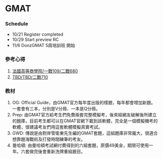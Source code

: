 # GMAT

### Schedule
- 10/21 Register completed   
- 10/29 Start preview RC   
- 11/6  DonzGMAT 5周培訓班 開始   

### 參考心得
1. [法國高等商學院/一戰109/二戰680](https://tingtinghsiao.pixnet.net/blog/post/184860135)   
2. [TBD/TBD/二戰710](https://tzuyian.pixnet.net/blog/post/401295419-%EF%BC%A7%EF%BC%AD%EF%BC%A1%EF%BC%B4%E8%87%AA%E4%BF%AE%E5%BF%83%E5%BE%97%EF%BC%88%E7%B8%BD%EF%BC%97%EF%BC%91%EF%BC%90%EF%BC%B6%EF%BC%93%EF%BC%94%EF%BC%8F%EF%BC%B1%EF%BC%95%EF%BC%91)

### 教材
1. OG: Official Guide，由GMAT官方每年度出版的樣題，每年都會增加新題。一套會有三本，分別是V分冊、一本是Q分冊。   
2. Prep: 由GMAT官方給考生們免費兩套完整模擬考，後來經網友破解後所建立的題庫，目前考生都可以在GMAT官網下載到該軟體，完全是一個模擬機考的軟體，很建議考友們用這套軟體模擬真實考試。   
3. GWD: 傳說是由對岸管衛東先生編的GMAT套題，這組題庫非常龐大，很適合想靠題海戰術及打發時間練筆的考友。   
4. 曼哈頓: 由曼哈頓考試網付費得到的六組套題，原價49美金，期限可使用一年。六套做完後會重新洗牌重組題目。

